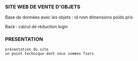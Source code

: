 ### SITE WEB DE VENTE D'OBJETS

Base de données avec les objets :
    id
    nom
    dimensions
    poids
    prix


Back :
    calcul de réduction
    login


### PRESENTATION

    présentation du site
    un point technique dont nous sommes fiers